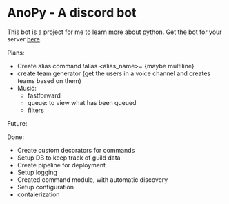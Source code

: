 # AnoPy - A discord bot

This bot is a project for me to learn more about python.
Get the bot for your server [here](https://discord.com/api/oauth2/authorize?client_id=1062042796871135282&permissions=3213376&scope=bot).

Plans:
- Create alias command !alias <alias_name>=<command> <command arguments> {maybe multiline}
- create team generator (get the users in a voice channel and creates teams based on them)
- Music:
  - fastforward
  - queue: to view what has been queued
  - filters
  

Future:


Done:

- Create custom decorators for commands
- Setup DB to keep track of guild data
- Create pipeline for deployment
- Setup logging
- Created command module, with automatic discovery
- Setup configuration
- contaierization

